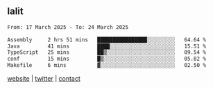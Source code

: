 ## lalit

<!--START_SECTION:waka-->

```txt
From: 17 March 2025 - To: 24 March 2025

Assembly     2 hrs 51 mins   ████████████████░░░░░░░░░   64.64 %
Java         41 mins         ████░░░░░░░░░░░░░░░░░░░░░   15.51 %
TypeScript   25 mins         ██▒░░░░░░░░░░░░░░░░░░░░░░   09.54 %
conf         15 mins         █▒░░░░░░░░░░░░░░░░░░░░░░░   05.82 %
Makefile     6 mins          ▓░░░░░░░░░░░░░░░░░░░░░░░░   02.50 %
```

<!--END_SECTION:waka-->

[website](https://lalit.sh) | [twitter](https://x.com/@lalitcodes) | [contact](https://lalit.sh/contact)
